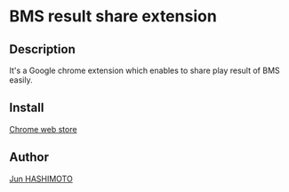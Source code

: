 BMS result share extension
====

## Description

It's a Google chrome extension which enables to share play result of BMS easily.

## Install

[Chrome web store](https://chrome.google.com/webstore/detail/bms-result-share/ikhjpmnccchehjphildhfonlifkcppkd?authuser=1)

## Author

[Jun HASHIMOTO](https://github.com/manji602)
